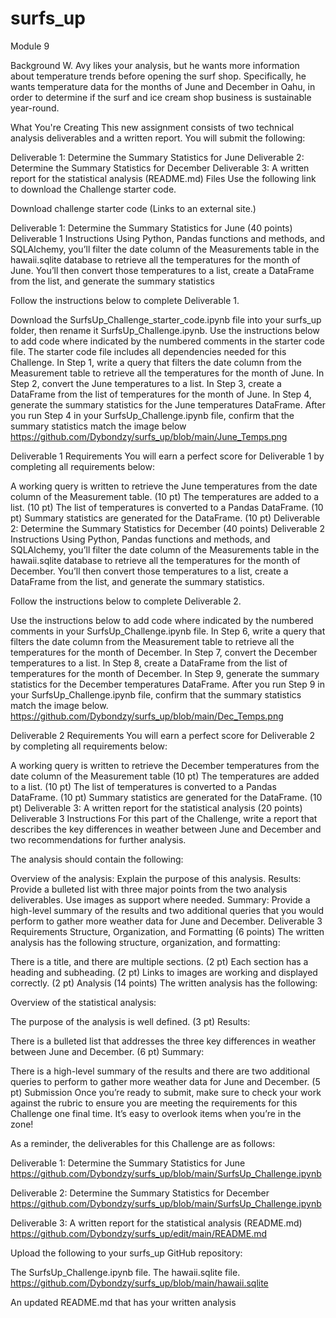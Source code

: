 # surfs_up

Module 9

Background
W. Avy likes your analysis, but he wants more information about temperature trends before opening the surf shop. Specifically, he wants temperature data for the months of June and December in Oahu, in order to determine if the surf and ice cream shop business is sustainable year-round.

What You're Creating
This new assignment consists of two technical analysis deliverables and a written report. You will submit the following:

Deliverable 1: Determine the Summary Statistics for June
Deliverable 2: Determine the Summary Statistics for December
Deliverable 3: A written report for the statistical analysis (README.md)
Files
Use the following link to download the Challenge starter code.

Download challenge starter code (Links to an external site.)

Deliverable 1: Determine the Summary Statistics for June (40 points)
Deliverable 1 Instructions
Using Python, Pandas functions and methods, and SQLAlchemy, you’ll filter the date column of the Measurements table in the hawaii.sqlite database to retrieve all the temperatures for the month of June. You’ll then convert those temperatures to a list, create a DataFrame from the list, and generate the summary statistics

Follow the instructions below to complete Deliverable 1.

Download the SurfsUp_Challenge_starter_code.ipynb file into your surfs_up folder, then rename it SurfsUp_Challenge.ipynb.
Use the instructions below to add code where indicated by the numbered comments in the starter code file. The starter code file includes all dependencies needed for this Challenge.
In Step 1, write a query that filters the date column from the Measurement table to retrieve all the temperatures for the month of June.
In Step 2, convert the June temperatures to a list.
In Step 3, create a DataFrame from the list of temperatures for the month of June.
In Step 4, generate the summary statistics for the June temperatures DataFrame.
After you run Step 4 in your SurfsUp_Challenge.ipynb file, confirm that the summary statistics match the image below
https://github.com/Dybondzy/surfs_up/blob/main/June_Temps.png

Deliverable 1 Requirements
You will earn a perfect score for Deliverable 1 by completing all requirements below:

A working query is written to retrieve the June temperatures from the date column of the Measurement table. (10 pt)
The temperatures are added to a list. (10 pt)
​The list of temperatures is converted to a Pandas DataFrame. (10 pt)
Summary statistics are generated for the DataFrame. (10 pt)
Deliverable 2: Determine the Summary Statistics for December (40 points)
Deliverable 2 Instructions
Using Python, Pandas functions and methods, and SQLAlchemy, you’ll filter the date column of the Measurements table in the hawaii.sqlite database to retrieve all the temperatures for the month of December. You’ll then convert those temperatures to a list, create a DataFrame from the list, and generate the summary statistics.

Follow the instructions below to complete Deliverable 2.

Use the instructions below to add code where indicated by the numbered comments in your SurfsUp_Challenge.ipynb file.
In Step 6, write a query that filters the date column from the Measurement table to retrieve all the temperatures for the month of December.
In Step 7, convert the December temperatures to a list.
In Step 8, create a DataFrame from the list of temperatures for the month of December.
In Step 9, generate the summary statistics for the December temperatures DataFrame.
After you run Step 9 in your SurfsUp_Challenge.ipynb file, confirm that the summary statistics match the image below.
https://github.com/Dybondzy/surfs_up/blob/main/Dec_Temps.png

Deliverable 2 Requirements
You will earn a perfect score for Deliverable 2 by completing all requirements below:

A working query is written to retrieve the December temperatures from the date column of the Measurement table (10 pt)
The temperatures are added to a list. (10 pt)
​The list of temperatures is converted to a Pandas DataFrame. (10 pt)
Summary statistics are generated for the DataFrame. (10 pt)
Deliverable 3: A written report for the statistical analysis (20 points)
Deliverable 3 Instructions
For this part of the Challenge, write a report that describes the key differences in weather between June and December and two recommendations for further analysis.

The analysis should contain the following:

Overview of the analysis: Explain the purpose of this analysis.
Results: Provide a bulleted list with three major points from the two analysis deliverables. Use images as support where needed.
Summary: Provide a high-level summary of the results and two additional queries that you would perform to gather more weather data for June and December.
Deliverable 3 Requirements
Structure, Organization, and Formatting (6 points)
The written analysis has the following structure, organization, and formatting:

There is a title, and there are multiple sections. (2 pt)
Each section has a heading and subheading. (2 pt)
Links to images are working and displayed correctly. (2 pt)
Analysis (14 points)
The written analysis has the following:

Overview of the statistical analysis:

The purpose of the analysis is well defined. (3 pt)
Results:

There is a bulleted list that addresses the three key differences in weather between June and December. (6 pt)
Summary:

There is a high-level summary of the results and there are two additional queries to perform to gather more weather data for June and December. (5 pt)
Submission
Once you’re ready to submit, make sure to check your work against the rubric to ensure you are meeting the requirements for this Challenge one final time. It’s easy to overlook items when you’re in the zone!

As a reminder, the deliverables for this Challenge are as follows:

Deliverable 1: Determine the Summary Statistics for June
https://github.com/Dybondzy/surfs_up/blob/main/SurfsUp_Challenge.ipynb

Deliverable 2: Determine the Summary Statistics for December
https://github.com/Dybondzy/surfs_up/blob/main/SurfsUp_Challenge.ipynb

Deliverable 3: A written report for the statistical analysis (README.md)
https://github.com/Dybondzy/surfs_up/edit/main/README.md

Upload the following to your surfs_up GitHub repository:

The SurfsUp_Challenge.ipynb file.
The hawaii.sqlite file.
https://github.com/Dybondzy/surfs_up/blob/main/hawaii.sqlite

An updated README.md that has your written analysis

